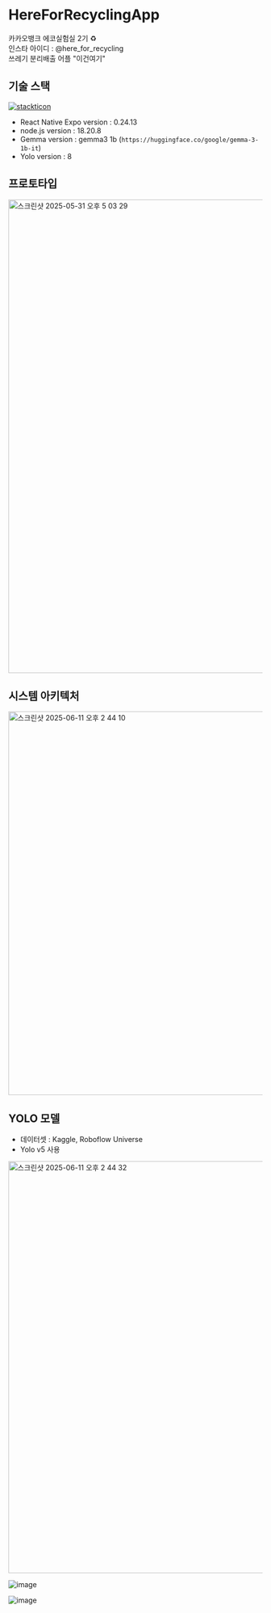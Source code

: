 # HereForRecyclingApp

카카오뱅크 에코실험실 2기 ♻️<br/>
인스타 아이디 : @here_for_recycling <br/>
쓰레기 분리배출 어플 "이건여기"

## 기술 스택
[![stackticon](https://firebasestorage.googleapis.com/v0/b/stackticon-81399.appspot.com/o/images%2F1748678698979?alt=media&token=bad367c5-b565-43a9-a13c-39c4d89f8117)](https://github.com/msdio/stackticon)

- React Native Expo version : 0.24.13
- node.js version : 18.20.8
- Gemma version : gemma3 1b (`https://huggingface.co/google/gemma-3-1b-it`)
- Yolo version : 8

## 프로토타입
<img width="938" alt="스크린샷 2025-05-31 오후 5 03 29" src="https://github.com/user-attachments/assets/c5a2b1cb-782f-4ed7-a5da-73e534710790" />

## 시스템 아키텍처
<img width="760" alt="스크린샷 2025-06-11 오후 2 44 10" src="https://github.com/user-attachments/assets/3ad2e7b7-4ed7-4094-88c5-3e9928cef867" />

## YOLO 모델
- 데이터셋 : Kaggle, Roboflow Universe
- Yolo v5 사용

<img width="816" alt="스크린샷 2025-06-11 오후 2 44 32" src="https://github.com/user-attachments/assets/97a99749-f253-49ae-ae57-ac04ac964791" />

![image](https://github.com/user-attachments/assets/21377a62-a1b8-41f4-bbcb-ee11804884b3)

![image](https://github.com/user-attachments/assets/fe13b4c5-cb82-4058-b0c8-606c6df48d92)
